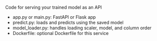 Code for serving your trained model as an API

- app.py or main.py: FastAPI or Flask app
- predict.py: loads and predicts using the saved model
- model_loader.py: handles loading scaler, model, and column order
- Dockerfile: optional Dockerfile for this service